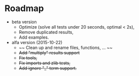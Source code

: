 # Roadmap

* beta version
    * Optimize (solve all tests under 20 seconds, optimal < 2s),
    * Remove duplicated results,
    * Add examples.
* alfa version (2015-10-22)
    * ~~ Clean up and rename files, functions, ... ~~
    * ~~Add "multiply" results support~~
    * ~~Fix tools,~~
    * ~~Fix imports and zlib tests,~~
    * ~~Add ignore "_" term support.~~
